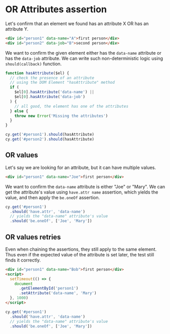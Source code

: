 # OR Attributes assertion

<!-- fiddle OR attributes -->

Let's confirm that an element we found has an attribute X OR has an attribute Y.

```html
<div id="person1" data-name="A">first person</div>
<div id="person2" data-job="B">second person</div>
```

We want to confirm the given element either has the `data-name` attribute or has the `data-job` attribute. We can write such non-deterministic logic using `should(callback)` function.

```js
function hasAttribute($el) {
  // check the presence of an attribute
  // using the DOM Element "hasAttribute" method
  if (
    $el[0].hasAttribute('data-name') ||
    $el[0].hasAttribute('data-job')
  ) {
    // all good, the element has one of the attributes
  } else {
    throw new Error('Missing the attributes')
  }
}

cy.get('#person1').should(hasAttribute)
cy.get('#person2').should(hasAttribute)
```

<!-- fiddle-end -->

## OR values

<!-- fiddle OR values -->

Let's say we are looking for an attribute, but it can have multiple values.

```html
<div id="person1" data-name="Joe">first person</div>
```

We want to confirm the `data-name` attribute is either "Joe" or "Mary". We can get the attribute's value using `have.attr name` assertion, which yields the value, and then apply the `be.oneOf` assertion.

```js
cy.get('#person1')
  .should('have.attr', 'data-name')
  // yields the "data-name" attribute's value
  .should('be.oneOf', ['Joe', 'Mary'])
```

<!-- fiddle-end -->

## OR values retries

<!-- fiddle OR values retries -->

Even when chaining the assertions, they still apply to the same element. Thus even if the expected value of the attribute is set later, the test still finds it correctly.

```html
<div id="person1" data-name="Bob">first person</div>
<script>
  setTimeout(() => {
    document
      .getElementById('person1')
      .setAttribute('data-name', 'Mary')
  }, 1000)
</script>
```

```js
cy.get('#person1')
  .should('have.attr', 'data-name')
  // yields the "data-name" attribute's value
  .should('be.oneOf', ['Joe', 'Mary'])
```

<!-- fiddle-end -->
